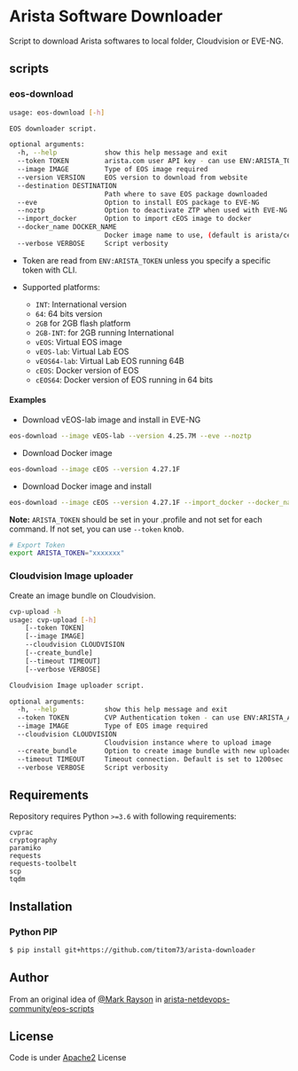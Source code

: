 # Arista Software Downloader

Script to download Arista softwares to local folder, Cloudvision or EVE-NG.

## scripts

### eos-download

```bash
usage: eos-download [-h]

EOS downloader script.

optional arguments:
  -h, --help            show this help message and exit
  --token TOKEN         arista.com user API key - can use ENV:ARISTA_TOKEN
  --image IMAGE         Type of EOS image required
  --version VERSION     EOS version to download from website
  --destination DESTINATION
                        Path where to save EOS package downloaded
  --eve                 Option to install EOS package to EVE-NG
  --noztp               Option to deactivate ZTP when used with EVE-NG
  --import_docker       Option to import cEOS image to docker
  --docker_name DOCKER_NAME
                        Docker image name to use, (default is arista/ceos)
  --verbose VERBOSE     Script verbosity
```

- Token are read from `ENV:ARISTA_TOKEN` unless you specify a specific token with CLI.

- Supported platforms:

  - `INT`: International version
  - `64`: 64 bits version
  - `2GB` for 2GB flash platform
  - `2GB-INT`: for 2GB running International
  - `vEOS`: Virtual EOS image
  - `vEOS-lab`: Virtual Lab EOS
  - `vEOS64-lab`: Virtual Lab EOS running 64B
  - `cEOS`: Docker version of EOS
  - `cEOS64`: Docker version of EOS running in 64 bits

#### Examples

- Download vEOS-lab image and install in EVE-NG

```bash
eos-download --image vEOS-lab --version 4.25.7M --eve --noztp
```

- Download Docker image

```bash
eos-download --image cEOS --version 4.27.1F
```

- Download Docker image and install

```bash
eos-download --image cEOS --version 4.27.1F --import_docker --docker_name test/ceos
```

__Note:__ `ARISTA_TOKEN` should be set in your .profile and not set for each command. If not set, you can use `--token` knob.

```bash
# Export Token
export ARISTA_TOKEN="xxxxxxx"
```

### Cloudvision Image uploader

Create an image bundle on Cloudvision.

```bash
cvp-upload -h
usage: cvp-upload [-h]
    [--token TOKEN]
    [--image IMAGE]
    --cloudvision CLOUDVISION
    [--create_bundle]
    [--timeout TIMEOUT]
    [--verbose VERBOSE]

Cloudvision Image uploader script.

optional arguments:
  -h, --help            show this help message and exit
  --token TOKEN         CVP Authentication token - can use ENV:ARISTA_AVD_CV_TOKEN
  --image IMAGE         Type of EOS image required
  --cloudvision CLOUDVISION
                        Cloudvision instance where to upload image
  --create_bundle       Option to create image bundle with new uploaded image
  --timeout TIMEOUT     Timeout connection. Default is set to 1200sec
  --verbose VERBOSE     Script verbosity
```

## Requirements

Repository requires Python `>=3.6` with following requirements:

```requirements
cvprac
cryptography
paramiko
requests
requests-toolbelt
scp
tqdm
```

## Installation

### Python PIP

```bash
$ pip install git+https://github.com/titom73/arista-downloader
```

<!-- ### Poetry

Deactivated since pyproject.toml is first source for pip and do not cover script section of setup.py

```bash
# Install dependencies
poetry install

# Run script
poetry run python <script>
``` -->

## Author

From an original idea of [@Mark Rayson](https://github.com/Sparky-python) in [arista-netdevops-community/eos-scripts](https://github.com/arista-netdevops-community/eos-scripts)

## License

Code is under [Apache2](LICENSE) License
